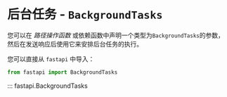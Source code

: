 # 后台任务 - `BackgroundTasks`

您可以在 *路径操作函数* 或依赖函数中声明一个类型为`BackgroundTasks`的参数，然后在发送响应后使用它来安排后台任务的执行。

您可以直接从 `fastapi` 中导入：

```python
from fastapi import BackgroundTasks
```

::: fastapi.BackgroundTasks
